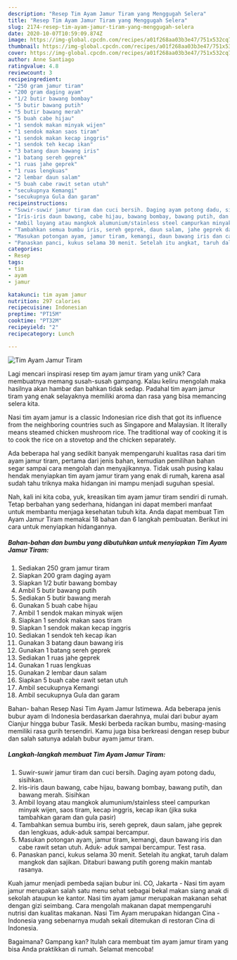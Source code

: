 ```yaml
---
description: "Resep Tim Ayam Jamur Tiram yang Menggugah Selera"
title: "Resep Tim Ayam Jamur Tiram yang Menggugah Selera"
slug: 2174-resep-tim-ayam-jamur-tiram-yang-menggugah-selera
date: 2020-10-07T10:59:09.874Z
image: https://img-global.cpcdn.com/recipes/a01f268aa03b3e47/751x532cq70/tim-ayam-jamur-tiram-foto-resep-utama.jpg
thumbnail: https://img-global.cpcdn.com/recipes/a01f268aa03b3e47/751x532cq70/tim-ayam-jamur-tiram-foto-resep-utama.jpg
cover: https://img-global.cpcdn.com/recipes/a01f268aa03b3e47/751x532cq70/tim-ayam-jamur-tiram-foto-resep-utama.jpg
author: Anne Santiago
ratingvalue: 4.8
reviewcount: 3
recipeingredient:
- "250 gram jamur tiram"
- "200 gram daging ayam"
- "1/2 butir bawang bombay"
- "5 butir bawang putih"
- "5 butir bawang merah"
- "5 buah cabe hijau"
- "1 sendok makan minyak wijen"
- "1 sendok makan saos tiram"
- "1 sendok makan kecap inggris"
- "1 sendok teh kecap ikan"
- "3 batang daun bawang iris"
- "1 batang sereh geprek"
- "1 ruas jahe geprek"
- "1 ruas lengkuas"
- "2 lembar daun salam"
- "5 buah cabe rawit setan utuh"
- "secukupnya Kemangi"
- "secukupnya Gula dan garam"
recipeinstructions:
- "Suwir-suwir jamur tiram dan cuci bersih. Daging ayam potong dadu, sisihkan."
- "Iris-iris daun bawang, cabe hijau, bawang bombay, bawang putih, dan bawang merah. Sisihkan"
- "Ambil loyang atau mangkok alumunium/stainless steel campurkan minyak wijen, saos tiram, kecap inggris, kecap ikan (jika suka tambahkan garam dan gula pasir)"
- "Tambahkan semua bumbu iris, sereh geprek, daun salam, jahe geprek dan lengkuas, aduk-aduk sampai bercampur."
- "Masukan potongan ayam, jamur tiram, kemangi, daun bawang iris dan cabe rawit setan utuh. Aduk- aduk sampai bercampur. Test rasa."
- "Panaskan panci, kukus selama 30 menit. Setelah itu angkat, taruh dalam mangkok dan sajikan. Ditaburi bawang putih goreng makin mantab rasanya."
categories:
- Resep
tags:
- tim
- ayam
- jamur

katakunci: tim ayam jamur 
nutrition: 297 calories
recipecuisine: Indonesian
preptime: "PT15M"
cooktime: "PT32M"
recipeyield: "2"
recipecategory: Lunch

---
```



![Tim Ayam Jamur Tiram](https://img-global.cpcdn.com/recipes/a01f268aa03b3e47/751x532cq70/tim-ayam-jamur-tiram-foto-resep-utama.jpg)

Lagi mencari inspirasi resep tim ayam jamur tiram yang unik? Cara membuatnya memang susah-susah gampang. Kalau keliru mengolah maka hasilnya akan hambar dan bahkan tidak sedap. Padahal tim ayam jamur tiram yang enak selayaknya memiliki aroma dan rasa yang bisa memancing selera kita.

Nasi tim ayam jamur is a classic Indonesian rice dish that got its influence from the neighboring countries such as Singapore and Malaysian. It literally means steamed chicken mushroom rice. The traditional way of cooking it is to cook the rice on a stovetop and the chicken separately.

Ada beberapa hal yang sedikit banyak mempengaruhi kualitas rasa dari tim ayam jamur tiram, pertama dari jenis bahan, kemudian pemilihan bahan segar sampai cara mengolah dan menyajikannya. Tidak usah pusing kalau hendak menyiapkan tim ayam jamur tiram yang enak di rumah, karena asal sudah tahu triknya maka hidangan ini mampu menjadi suguhan spesial.


Nah, kali ini kita coba, yuk, kreasikan tim ayam jamur tiram sendiri di rumah. Tetap berbahan yang sederhana, hidangan ini dapat memberi manfaat untuk membantu menjaga kesehatan tubuh kita. Anda dapat membuat Tim Ayam Jamur Tiram memakai 18 bahan dan 6 langkah pembuatan. Berikut ini cara untuk menyiapkan hidangannya.

<!--inarticleads1-->

##### Bahan-bahan dan bumbu yang dibutuhkan untuk menyiapkan Tim Ayam Jamur Tiram:

1. Sediakan 250 gram jamur tiram
1. Siapkan 200 gram daging ayam
1. Siapkan 1/2 butir bawang bombay
1. Ambil 5 butir bawang putih
1. Sediakan 5 butir bawang merah
1. Gunakan 5 buah cabe hijau
1. Ambil 1 sendok makan minyak wijen
1. Siapkan 1 sendok makan saos tiram
1. Siapkan 1 sendok makan kecap inggris
1. Sediakan 1 sendok teh kecap ikan
1. Gunakan 3 batang daun bawang iris
1. Gunakan 1 batang sereh geprek
1. Sediakan 1 ruas jahe geprek
1. Gunakan 1 ruas lengkuas
1. Gunakan 2 lembar daun salam
1. Siapkan 5 buah cabe rawit setan utuh
1. Ambil secukupnya Kemangi
1. Ambil secukupnya Gula dan garam


Bahan- bahan Resep Nasi Tim Ayam Jamur Istimewa. Ada beberapa jenis bubur ayam di Indonesia berdasarkan daerahnya, mulai dari bubur ayam Cianjur hingga bubur Tasik. Meski berbeda racikan bumbu, masing-masing memiliki rasa gurih tersendiri. Kamu juga bisa berkreasi dengan resep bubur dan salah satunya adalah bubur ayam jamur tiram. 

<!--inarticleads2-->

##### Langkah-langkah membuat Tim Ayam Jamur Tiram:

1. Suwir-suwir jamur tiram dan cuci bersih. Daging ayam potong dadu, sisihkan.
1. Iris-iris daun bawang, cabe hijau, bawang bombay, bawang putih, dan bawang merah. Sisihkan
1. Ambil loyang atau mangkok alumunium/stainless steel campurkan minyak wijen, saos tiram, kecap inggris, kecap ikan (jika suka tambahkan garam dan gula pasir)
1. Tambahkan semua bumbu iris, sereh geprek, daun salam, jahe geprek dan lengkuas, aduk-aduk sampai bercampur.
1. Masukan potongan ayam, jamur tiram, kemangi, daun bawang iris dan cabe rawit setan utuh. Aduk- aduk sampai bercampur. Test rasa.
1. Panaskan panci, kukus selama 30 menit. Setelah itu angkat, taruh dalam mangkok dan sajikan. Ditaburi bawang putih goreng makin mantab rasanya.


Kuah jamur menjadi pembeda sajian bubur ini. CO, Jakarta - Nasi tim ayam jamur merupakan salah satu menu sehat sebagai bekal makan siang anak di sekolah ataupun ke kantor. Nasi tim ayam jamur merupakan makanan sehat dengan gizi seimbang. Cara mengolah makanan dapat mempengaruhi nutrisi dan kualitas makanan. Nasi Tim Ayam merupakan hidangan Cina - Indonesia yang sebenarnya mudah sekali ditemukan di restoran Cina di Indonesia. 

Bagaimana? Gampang kan? Itulah cara membuat tim ayam jamur tiram yang bisa Anda praktikkan di rumah. Selamat mencoba!
